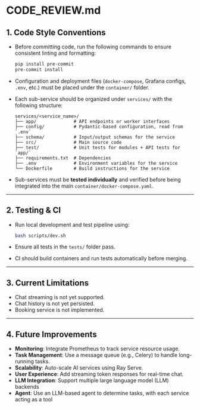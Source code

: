 # CODE_REVIEW.md

## 1. Code Style Conventions

- Before committing code, run the following commands to ensure consistent linting and formatting:
  ```bash
  pip install pre-commit
  pre-commit install
  ```

* Configuration and deployment files (`docker-compose`, Grafana configs, `.env`, etc.) must be placed under the `container/` folder.

* Each sub-service should be organized under `services/` with the following structure:

  ```
  services/<service_name>/
  ├── app/              # API endpoints or worker interfaces
  ├── config/           # Pydantic-based configuration, read from `.env`
  ├── schema/           # Input/output schemas for the service
  ├── src/              # Main source code
  ├── test/             # Unit tests for modules + API tests for `app/`
  ├── requirements.txt  # Dependencies
  ├── .env              # Environment variables for the service
  └── Dockerfile        # Build instructions for the service
  ```

* Sub-services must be **tested individually** and verified before being integrated into the main `container/docker-compose.yaml`.

---

## 2. Testing & CI

- Run local development and test pipeline using:

  ```bash
  bash scripts/dev.sh
  ```

- Ensure all tests in the `tests/` folder pass.

- CI should build containers and run tests automatically before merging.

---

## 3. Current Limitations

- Chat streaming is not yet supported.
- Chat history is not yet persisted.
- Booking service is not implemented.

---

## 4. Future Improvements

- **Monitoring**: Integrate Prometheus to track service resource usage.
- **Task Management**: Use a message queue (e.g., Celery) to handle long-running tasks.
- **Scalability**: Auto-scale AI services using Ray Serve.
- **User Experience**: Add streaming token responses for real-time chat.
- **LLM Integration**: Support multiple large language model (LLM) backends
- **Agent**: Use an LLM-based agent to determine tasks, with each service acting as a tool
